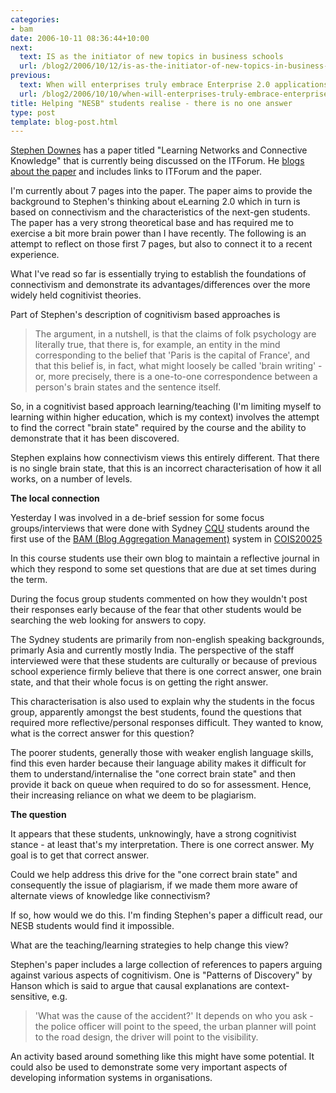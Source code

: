 ```yaml
---
categories:
- bam
date: 2006-10-11 08:36:44+10:00
next:
  text: IS as the initiator of new topics in business schools
  url: /blog2/2006/10/12/is-as-the-initiator-of-new-topics-in-business-schools/
previous:
  text: When will enterprises truly embrace Enterprise 2.0 applications?
  url: /blog2/2006/10/10/when-will-enterprises-truly-embrace-enterprise-20-applications/
title: Helping "NESB" students realise - there is no one answer
type: post
template: blog-post.html
---
```

[Stephen Downes](http://www.downes.ca) has a paper titled "Learning Networks and Connective Knowledge" that is currently being discussed on the ITForum. He [blogs about the paper](http://www.downes.ca/cgi-bin/page.cgi?post=36031) and includes links to ITForum and the paper.

I'm currently about 7 pages into the paper. The paper aims to provide the background to Stephen's thinking about eLearning 2.0 which in turn is based on connectivism and the characteristics of the next-gen students. The paper has a very strong theoretical base and has required me to exercise a bit more brain power than I have recently. The following is an attempt to reflect on those first 7 pages, but also to connect it to a recent experience.

What I've read so far is essentially trying to establish the foundations of connectivism and demonstrate its advantages/differences over the more widely held cognitivist theories.

Part of Stephen's description of cognitivism based approaches is

> The argument, in a nutshell, is that the claims of folk psychology are literally true, that there is, for example, an entity in the mind corresponding to the belief that 'Paris is the capital of France', and that this belief is, in fact, what might loosely be called 'brain writing' - or, more precisely, there is a one-to-one correspondence between a person's brain states and the sentence itself.

So, in a cognitivist based approach learning/teaching (I'm limiting myself to learning within higher education, which is my context) involves the attempt to find the correct "brain state" required by the course and the ability to demonstrate that it has been discovered.

Stephen explains how connectivism views this entirely different. That there is no single brain state, that this is an incorrect characterisation of how it all works, on a number of levels.

**The local connection**

Yesterday I was involved in a de-brief session for some focus groups/interviews that were done with Sydney [CQU](http://www.cqu.edu.au) students around the first use of the [BAM (Blog Aggregation Management)](http://cq-pan.cqu.edu.au/david-jones/Projects/BAM/) system in [COIS20025](http://webfuse.cqu.edu.au/Courses/2006/T2/COIS20025/Assessment/Item_3/)

In this course students use their own blog to maintain a reflective journal in which they respond to some set questions that are due at set times during the term.

During the focus group students commented on how they wouldn't post their responses early because of the fear that other students would be searching the web looking for answers to copy.

The Sydney students are primarily from non-english speaking backgrounds, primarly Asia and currently mostly India. The perspective of the staff interviewed were that these students are culturally or because of previous school experience firmly believe that there is one correct answer, one brain state, and that their whole focus is on getting the right answer.

This characterisation is also used to explain why the students in the focus group, apparently amongst the best students, found the questions that required more reflective/personal responses difficult. They wanted to know, what is the correct answer for this question?

The poorer students, generally those with weaker english language skills, find this even harder because their language ability makes it difficult for them to understand/internalise the "one correct brain state" and then provide it back on queue when required to do so for assessment. Hence, their increasing reliance on what we deem to be plagiarism.

**The question**

It appears that these students, unknowingly, have a strong cognitivist stance - at least that's my interpretation. There is one correct answer. My goal is to get that correct answer.

Could we help address this drive for the "one correct brain state" and consequently the issue of plagiarism, if we made them more aware of alternate views of knowledge like connectivism?

If so, how would we do this. I'm finding Stephen's paper a difficult read, our NESB students would find it impossible.

What are the teaching/learning strategies to help change this view?

Stephen's paper includes a large collection of references to papers arguing against various aspects of cognitivism. One is "Patterns of Discovery" by Hanson which is said to argue that causal explanations are context-sensitive, e.g.

> 'What was the cause of the accident?' It depends on who you ask - the police officer will point to the speed, the urban planner will point to the road design, the driver will point to the visibility.

An activity based around something like this might have some potential. It could also be used to demonstrate some very important aspects of developing information systems in organisations.